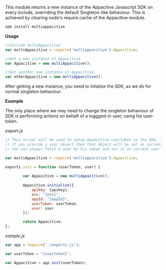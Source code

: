 This module returns a new instance of the Appacitive Javascript SDK on every include, overriding the default Singleton-like behaviour. This is achieved by clearing node's require.cache of the Appacitive module.

```javascript
npm install multiappacitive
```
**Usage**
```javascript
//Include multiAppacitive
var multiAppacitive = require('multiappacitive').Appacitive;

//Get a new instance of Appacitive
var Appacitive = new multiAppacitive();

//Get another new instance of Appacitive
var otherAppacitive = new multiAppacitive();
```

After getting a new instance, you need to intialize the SDK, as we do for normal singleton behaviour.

**Example**

The only place where we may need to change the singleton behaviour of SDK is performing actions on behalf of a loggged-in user, using his user-token. 

*export.js*
```javascript
// This script will be used to setup Appacitive usertoken in the SDK, if supplied, and return a new instance of Appacitive.
// If you provide a user object then that object will be set as current user. 
// You can always fetch a user by his token and set it as current user afterwards.

var multiAppacitive = require('multiappacitive').Appacitive;

exports.init = function (userToken, user) {
        
        var Appacitive = new multiAppacitive();
        
        Appacitive.initialize({ 
            apikey: {apikey}, 
            env: "{env}",
            appId: "{appId}",
            userToken: userToken, 
            user: user
        });

        return Appacitive;
};

```

*sample.js*
```javascript
var app = require('./exports.js');

var userToken = "{usertoken}";

var Appacitive = app.init(userToken);	
```



